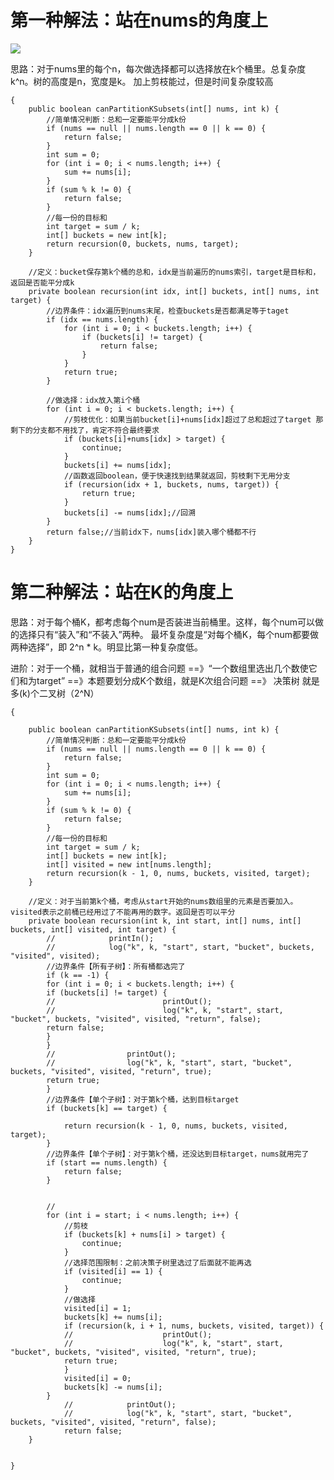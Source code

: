 # 第一种解法：站在nums的角度上

![](C:/Users/lzy/Desktop/IMG_20211215_095549.jpg)

思路：对于nums里的每个n，每次做选择都可以选择放在k个桶里。总复杂度 k^n。树的高度是n，宽度是k。 加上剪枝能过，但是时间复杂度较高

    {
        public boolean canPartitionKSubsets(int[] nums, int k) {
            //简单情况判断：总和一定要能平分成k份
            if (nums == null || nums.length == 0 || k == 0) {
                return false;
            }
            int sum = 0;
            for (int i = 0; i < nums.length; i++) {
                sum += nums[i];
            }
            if (sum % k != 0) {
                return false;
            }
            //每一份的目标和
            int target = sum / k;
            int[] buckets = new int[k];
            return recursion(0, buckets, nums, target);
        }

        //定义：bucket保存第k个桶的总和，idx是当前遍历的nums索引，target是目标和，返回是否能平分成k
        private boolean recursion(int idx, int[] buckets, int[] nums, int target) {
            //边界条件：idx遍历到nums末尾，检查buckets是否都满足等于taget
            if (idx == nums.length) {
                for (int i = 0; i < buckets.length; i++) {
                    if (buckets[i] != target) {
                        return false;
                    }
                }
                return true;
            }

            //做选择：idx放入第i个桶
            for (int i = 0; i < buckets.length; i++) {
                //剪枝优化：如果当前bucket[i]+nums[idx]超过了总和超过了target 那剩下的分支都不用找了，肯定不符合最终要求
                if (buckets[i]+nums[idx] > target) {
                    continue;
                }
                buckets[i] += nums[idx];
                //函数返回boolean，便于快速找到结果就返回，剪枝剩下无用分支
                if (recursion(idx + 1, buckets, nums, target)) {
                    return true;
                }
                buckets[i] -= nums[idx];//回溯
            }
            return false;//当前idx下，nums[idx]装入哪个桶都不行
        }
    }

# 第二种解法：站在K的角度上

思路：对于每个桶K，都考虑每个num是否装进当前桶里。这样，每个num可以做的选择只有“装入”和“不装入”两种。 最坏复杂度是“对每个桶K，每个num都要做两种选择”，即 2^n * k。明显比第一种复杂度低。

进阶：对于一个桶，就相当于普通的组合问题 ==》“一个数组里选出几个数使它们和为target” ==》本题要划分成K个数组，就是K次组合问题 ==》 决策树 就是多(k)个二叉树（2^N）

    {

        public boolean canPartitionKSubsets(int[] nums, int k) {
            //简单情况判断：总和一定要能平分成k份
            if (nums == null || nums.length == 0 || k == 0) {
                return false;
            }
            int sum = 0;
            for (int i = 0; i < nums.length; i++) {
                sum += nums[i];
            }
            if (sum % k != 0) {
                return false;
            }
            //每一份的目标和
            int target = sum / k;
            int[] buckets = new int[k];
            int[] visited = new int[nums.length];
            return recursion(k - 1, 0, nums, buckets, visited, target);
        }

        //定义：对于当前第k个桶，考虑从start开始的nums数组里的元素是否要加入。visited表示之前桶已经用过了不能再用的数字。返回是否可以平分
        private boolean recursion(int k, int start, int[] nums, int[] buckets, int[] visited, int target) {
            //            printIn();
            //            log("k", k, "start", start, "bucket", buckets, "visited", visited);
            //边界条件【所有子树】：所有桶都选完了
            if (k == -1) {
            for (int i = 0; i < buckets.length; i++) {
            if (buckets[i] != target) {
            //                        printOut();
            //                        log("k", k, "start", start, "bucket", buckets, "visited", visited, "return", false);
            return false;
            }
            }
            //                printOut();
            //                log("k", k, "start", start, "bucket", buckets, "visited", visited, "return", true);
            return true;
            }
            //边界条件【单个子树】：对于第k个桶，达到目标target
            if (buckets[k] == target) {

                return recursion(k - 1, 0, nums, buckets, visited, target);
            }
            //边界条件【单个子树】：对于第k个桶，还没达到目标target，nums就用完了
            if (start == nums.length) {
                return false;
            }


            //
            for (int i = start; i < nums.length; i++) {
                //剪枝
                if (buckets[k] + nums[i] > target) {
                    continue;
                }
                //选择范围限制：之前决策子树里选过了后面就不能再选
                if (visited[i] == 1) {
                    continue;
                }
                //做选择
                visited[i] = 1;
                buckets[k] += nums[i];
                if (recursion(k, i + 1, nums, buckets, visited, target)) {
                //                    printOut();
                //                    log("k", k, "start", start, "bucket", buckets, "visited", visited, "return", true);
                return true;
                }
                visited[i] = 0;
                buckets[k] -= nums[i];
            }
                //            printOut();
                //            log("k", k, "start", start, "bucket", buckets, "visited", visited, "return", false);
                return false;
        }


    }